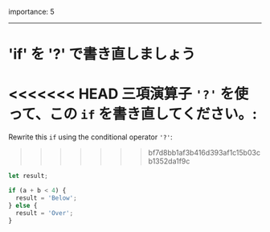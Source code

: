 importance: 5

---

# 'if' を '?' で書き直しましょう

<<<<<<< HEAD
三項演算子 `'?'` を使って、この `if` を書き直してください。:
=======
Rewrite this `if` using the conditional operator `'?'`:
>>>>>>> bf7d8bb1af3b416d393af1c15b03cb1352da1f9c

```js
let result;

if (a + b < 4) {
  result = 'Below';
} else {
  result = 'Over';
}
```
